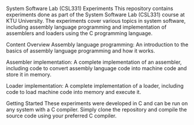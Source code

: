 System Software Lab (CSL331) Experiments
This repository contains experiments done as part of the System Software Lab (CSL331) course at KTU University. The experiments cover various topics in system software, including assembly language programming and implementation of assemblers and loaders using the C programming language.

Content Overview
Assembly language programming: An introduction to the basics of assembly language programming and how it works.

Assembler implementation: A complete implementation of an assembler, including code to convert assembly language code into machine code and store it in memory.

Loader implementation: A complete implementation of a loader, including code to load machine code into memory and execute it.

Getting Started
These experiments were developed in C and can be run on any system with a C compiler. Simply clone the repository and compile the source code using your preferred C compiler.
